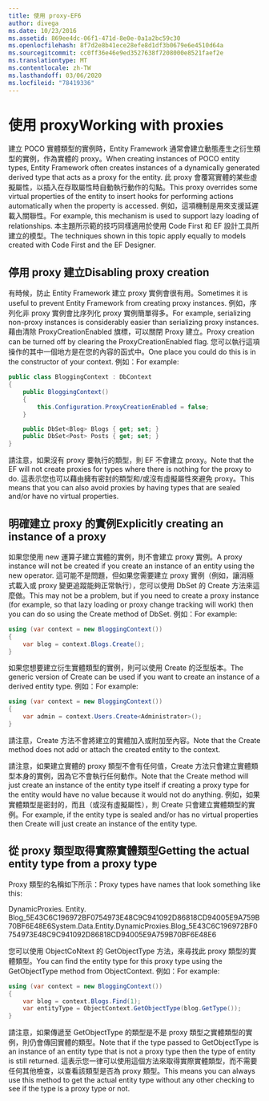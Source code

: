```yaml
---
title: 使用 proxy-EF6
author: divega
ms.date: 10/23/2016
ms.assetid: 869ee4dc-06f1-471d-8e0e-0a1a2bc59c30
ms.openlocfilehash: 8f7d2e8b41ece28efe8d1df3b0679e6e4510d64a
ms.sourcegitcommit: cc0ff36e46e9ed3527638f7208000e8521faef2e
ms.translationtype: MT
ms.contentlocale: zh-TW
ms.lasthandoff: 03/06/2020
ms.locfileid: "78419336"
---
```

# <a name="working-with-proxies"></a><span data-ttu-id="259c0-102">使用 proxy</span><span class="sxs-lookup"><span data-stu-id="259c0-102">Working with proxies</span></span>
<span data-ttu-id="259c0-103">建立 POCO 實體類型的實例時，Entity Framework 通常會建立動態產生之衍生類型的實例，作為實體的 proxy。</span><span class="sxs-lookup"><span data-stu-id="259c0-103">When creating instances of POCO entity types, Entity Framework often creates instances of a dynamically generated derived type that acts as a proxy for the entity.</span></span> <span data-ttu-id="259c0-104">此 proxy 會覆寫實體的某些虛擬屬性，以插入在存取屬性時自動執行動作的勾點。</span><span class="sxs-lookup"><span data-stu-id="259c0-104">This proxy overrides some virtual properties of the entity to insert hooks for performing actions automatically when the property is accessed.</span></span> <span data-ttu-id="259c0-105">例如，這項機制是用來支援延遲載入關聯性。</span><span class="sxs-lookup"><span data-stu-id="259c0-105">For example, this mechanism is used to support lazy loading of relationships.</span></span> <span data-ttu-id="259c0-106">本主題所示範的技巧同樣適用於使用 Code First 和 EF 設計工具所建立的模型。</span><span class="sxs-lookup"><span data-stu-id="259c0-106">The techniques shown in this topic apply equally to models created with Code First and the EF Designer.</span></span>  

## <a name="disabling-proxy-creation"></a><span data-ttu-id="259c0-107">停用 proxy 建立</span><span class="sxs-lookup"><span data-stu-id="259c0-107">Disabling proxy creation</span></span>  

<span data-ttu-id="259c0-108">有時候，防止 Entity Framework 建立 proxy 實例會很有用。</span><span class="sxs-lookup"><span data-stu-id="259c0-108">Sometimes it is useful to prevent Entity Framework from creating proxy instances.</span></span> <span data-ttu-id="259c0-109">例如，序列化非 proxy 實例會比序列化 proxy 實例簡單得多。</span><span class="sxs-lookup"><span data-stu-id="259c0-109">For example, serializing non-proxy instances is considerably easier than serializing proxy instances.</span></span> <span data-ttu-id="259c0-110">藉由清除 ProxyCreationEnabled 旗標，可以關閉 Proxy 建立。</span><span class="sxs-lookup"><span data-stu-id="259c0-110">Proxy creation can be turned off by clearing the ProxyCreationEnabled flag.</span></span> <span data-ttu-id="259c0-111">您可以執行這項操作的其中一個地方是在您的內容的函式中。</span><span class="sxs-lookup"><span data-stu-id="259c0-111">One place you could do this is in the constructor of your context.</span></span> <span data-ttu-id="259c0-112">例如：</span><span class="sxs-lookup"><span data-stu-id="259c0-112">For example:</span></span>  

``` csharp
public class BloggingContext : DbContext
{
    public BloggingContext()
    {
        this.Configuration.ProxyCreationEnabled = false;
    }  

    public DbSet<Blog> Blogs { get; set; }
    public DbSet<Post> Posts { get; set; }
}
```  

<span data-ttu-id="259c0-113">請注意，如果沒有 proxy 要執行的類型，則 EF 不會建立 proxy。</span><span class="sxs-lookup"><span data-stu-id="259c0-113">Note that the EF will not create proxies for types where there is nothing for the proxy to do.</span></span> <span data-ttu-id="259c0-114">這表示您也可以藉由擁有密封的類型和/或沒有虛擬屬性來避免 proxy。</span><span class="sxs-lookup"><span data-stu-id="259c0-114">This means that you can also avoid proxies by having types that are sealed and/or have no virtual properties.</span></span>  

## <a name="explicitly-creating-an-instance-of-a-proxy"></a><span data-ttu-id="259c0-115">明確建立 proxy 的實例</span><span class="sxs-lookup"><span data-stu-id="259c0-115">Explicitly creating an instance of a proxy</span></span>  

<span data-ttu-id="259c0-116">如果您使用 new 運算子建立實體的實例，則不會建立 proxy 實例。</span><span class="sxs-lookup"><span data-stu-id="259c0-116">A proxy instance will not be created if you create an instance of an entity using the new operator.</span></span> <span data-ttu-id="259c0-117">這可能不是問題，但如果您需要建立 proxy 實例（例如，讓消極式載入或 proxy 變更追蹤能夠正常執行），您可以使用 DbSet 的 Create 方法來這麼做。</span><span class="sxs-lookup"><span data-stu-id="259c0-117">This may not be a problem, but if you need to create a proxy instance (for example, so that lazy loading or proxy change tracking will work) then you can do so using the Create method of DbSet.</span></span> <span data-ttu-id="259c0-118">例如：</span><span class="sxs-lookup"><span data-stu-id="259c0-118">For example:</span></span>  

``` csharp
using (var context = new BloggingContext())
{
    var blog = context.Blogs.Create();
}
```  

<span data-ttu-id="259c0-119">如果您想要建立衍生實體類型的實例，則可以使用 Create 的泛型版本。</span><span class="sxs-lookup"><span data-stu-id="259c0-119">The generic version of Create can be used if you want to create an instance of a derived entity type.</span></span> <span data-ttu-id="259c0-120">例如：</span><span class="sxs-lookup"><span data-stu-id="259c0-120">For example:</span></span>  

``` csharp
using (var context = new BloggingContext())
{
    var admin = context.Users.Create<Administrator>();
}
```  

<span data-ttu-id="259c0-121">請注意，Create 方法不會將建立的實體加入或附加至內容。</span><span class="sxs-lookup"><span data-stu-id="259c0-121">Note that the Create method does not add or attach the created entity to the context.</span></span>  

<span data-ttu-id="259c0-122">請注意，如果建立實體的 proxy 類型不會有任何值，Create 方法只會建立實體類型本身的實例，因為它不會執行任何動作。</span><span class="sxs-lookup"><span data-stu-id="259c0-122">Note that the Create method will just create an instance of the entity type itself if creating a proxy type for the entity would have no value because it would not do anything.</span></span> <span data-ttu-id="259c0-123">例如，如果實體類型是密封的，而且（或沒有虛擬屬性），則 Create 只會建立實體類型的實例。</span><span class="sxs-lookup"><span data-stu-id="259c0-123">For example, if the entity type is sealed and/or has no virtual properties then Create will just create an instance of the entity type.</span></span>  

## <a name="getting-the-actual-entity-type-from-a-proxy-type"></a><span data-ttu-id="259c0-124">從 proxy 類型取得實際實體類型</span><span class="sxs-lookup"><span data-stu-id="259c0-124">Getting the actual entity type from a proxy type</span></span>  

<span data-ttu-id="259c0-125">Proxy 類型的名稱如下所示：</span><span class="sxs-lookup"><span data-stu-id="259c0-125">Proxy types have names that look something like this:</span></span>  

<span data-ttu-id="259c0-126">DynamicProxies. Entity. Blog_5E43C6C196972BF0754973E48C9C941092D86818CD94005E9A759B70BF6E48E6</span><span class="sxs-lookup"><span data-stu-id="259c0-126">System.Data.Entity.DynamicProxies.Blog_5E43C6C196972BF0754973E48C9C941092D86818CD94005E9A759B70BF6E48E6</span></span>  

<span data-ttu-id="259c0-127">您可以使用 ObjectCoNtext 的 GetObjectType 方法，來尋找此 proxy 類型的實體類型。</span><span class="sxs-lookup"><span data-stu-id="259c0-127">You can find the entity type for this proxy type using the GetObjectType method from ObjectContext.</span></span> <span data-ttu-id="259c0-128">例如：</span><span class="sxs-lookup"><span data-stu-id="259c0-128">For example:</span></span>  

``` csharp
using (var context = new BloggingContext())
{
    var blog = context.Blogs.Find(1);
    var entityType = ObjectContext.GetObjectType(blog.GetType());
}
```  

<span data-ttu-id="259c0-129">請注意，如果傳遞至 GetObjectType 的類型是不是 proxy 類型之實體類型的實例，則仍會傳回實體的類型。</span><span class="sxs-lookup"><span data-stu-id="259c0-129">Note that if the type passed to GetObjectType is an instance of an entity type that is not a proxy type then the type of entity is still returned.</span></span> <span data-ttu-id="259c0-130">這表示您一律可以使用這個方法來取得實際實體類型，而不需要任何其他檢查，以查看該類型是否為 proxy 類型。</span><span class="sxs-lookup"><span data-stu-id="259c0-130">This means you can always use this method to get the actual entity type without any other checking to see if the type is a proxy type or not.</span></span>  
